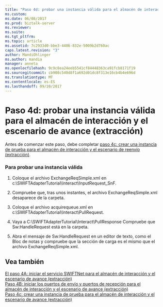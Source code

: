 ```yaml
---
title: "Paso 4d: probar una instancia válida para el almacén de interacción y el escenario de avance (extracción) | Documentos de Microsoft"
ms.custom: 
ms.date: 06/08/2017
ms.prod: biztalk-server
ms.reviewer: 
ms.suite: 
ms.tgt_pltfrm: 
ms.topic: article
ms.assetid: 7c2933d0-bbe3-4486-832e-5009b2d760ac
caps.latest.revision: "3"
author: MandiOhlinger
ms.author: mandia
manager: anneta
ms.openlocfilehash: 9c9c8ea24eeb5541cf84448363ca91fcb8171f19
ms.sourcegitcommit: cb908c540d8f1a692d01dc8f313e16cb4b4e696d
ms.translationtype: MT
ms.contentlocale: es-ES
ms.lasthandoff: 09/20/2017
---
```

# <a name="step-4d-test-a-valid-instance-for-the-interact-store-and-forward-pull-scenario"></a>Paso 4d: probar una instancia válida para el almacén de interacción y el escenario de avance (extracción)
Antes de comenzar este paso, debe completar [paso 4c: crear una instancia de prueba para el almacén de interacción y el escenario de reenvío (extracción)](../../adapters-and-accelerators/fileact-interact/step-4c-create-a-test-instance-for-interact-store-and-forward-pull-scenario.md).  
  
### <a name="to-test-a-valid-instance"></a>Para probar una instancia válida  
  
1.  Coloque el archivo ExchangeReqSimple.xml en c:\SWIFTAdapterTutorial\Interact\InputRequest_SnF.  
  
2.  Compruebe que, tras unos instantes, el archivo ExchangeReqSimple.xml desaparece de la carpeta.  
  
3.  Coloque el archivo acquirequeue.xml en c:\SWIFTAdapterTutorial\Interact\PullRequest.  
  
4.  Vaya a C:\SWIFTAdapterTutorial\Interact\PullResponse Compruebe que Sw:HandleRequest está en la carpeta.  
  
5.  Abra el mensaje de Sw:HandleRequest en un editor de texto, como el Bloc de notas y compruebe que la sección de carga es el mismo que el archivo ExchangeReqSimple.xml.  
  
## <a name="see-also"></a>Vea también  
 [El paso 4A: iniciar el servicio SWIFTNet para el almacén de interacción y el escenario de avance (extracción)](../../adapters-and-accelerators/fileact-interact/step-4a-start-swiftnet-service-for-the-interact-store-and-forward-scenario.md)   
 [Paso 4B: iniciar los puertos de envío y puertos de recepción para el almacén de interacción y el escenario de avance (extracción)](../../adapters-and-accelerators/fileact-interact/step-4b-start-send-and-receive-ports-for-interact-store-and-forward-scenario.md)   
 [Paso 4c: crear una instancia de prueba para el almacén de interacción y el escenario de avance (extracción)](../../adapters-and-accelerators/fileact-interact/step-4c-create-a-test-instance-for-interact-store-and-forward-pull-scenario.md)